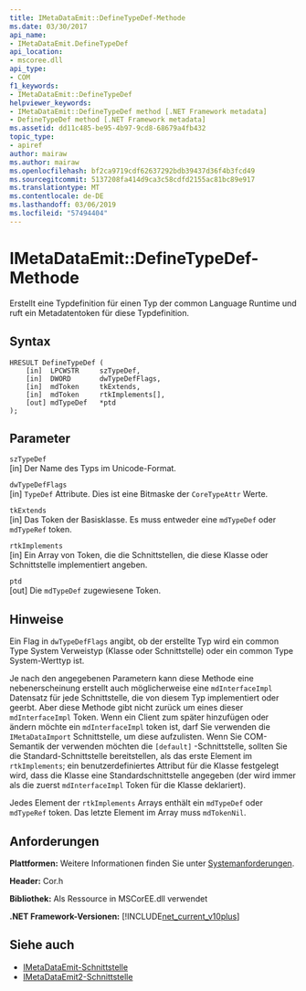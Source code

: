 ```yaml
---
title: IMetaDataEmit::DefineTypeDef-Methode
ms.date: 03/30/2017
api_name:
- IMetaDataEmit.DefineTypeDef
api_location:
- mscoree.dll
api_type:
- COM
f1_keywords:
- IMetaDataEmit::DefineTypeDef
helpviewer_keywords:
- IMetaDataEmit::DefineTypeDef method [.NET Framework metadata]
- DefineTypeDef method [.NET Framework metadata]
ms.assetid: dd11c485-be95-4b97-9cd8-68679a4fb432
topic_type:
- apiref
author: mairaw
ms.author: mairaw
ms.openlocfilehash: bf2ca9719cdf62637292bdb39437d36f4b3fcd49
ms.sourcegitcommit: 5137208fa414d9ca3c58cdfd2155ac81bc89e917
ms.translationtype: MT
ms.contentlocale: de-DE
ms.lasthandoff: 03/06/2019
ms.locfileid: "57494404"
---
```

# <a name="imetadataemitdefinetypedef-method"></a>IMetaDataEmit::DefineTypeDef-Methode
Erstellt eine Typdefinition für einen Typ der common Language Runtime und ruft ein Metadatentoken für diese Typdefinition.  
  
## <a name="syntax"></a>Syntax  
  
```  
HRESULT DefineTypeDef (   
    [in]  LPCWSTR     szTypeDef,   
    [in]  DWORD       dwTypeDefFlags,   
    [in]  mdToken     tkExtends,   
    [in]  mdToken     rtkImplements[],   
    [out] mdTypeDef   *ptd  
);  
```  
  
## <a name="parameters"></a>Parameter  
 `szTypeDef`  
 [in] Der Name des Typs im Unicode-Format.  
  
 `dwTypeDefFlags`  
 [in] `TypeDef` Attribute. Dies ist eine Bitmaske der `CoreTypeAttr` Werte.  
  
 `tkExtends`  
 [in] Das Token der Basisklasse. Es muss entweder eine `mdTypeDef` oder `mdTypeRef` token.  
  
 `rtkImplements`  
 [in] Ein Array von Token, die die Schnittstellen, die diese Klasse oder Schnittstelle implementiert angeben.  
  
 `ptd`  
 [out] Die `mdTypeDef` zugewiesene Token.  
  
## <a name="remarks"></a>Hinweise  
 Ein Flag in `dwTypeDefFlags` angibt, ob der erstellte Typ wird ein common Type System Verweistyp (Klasse oder Schnittstelle) oder ein common Type System-Werttyp ist.  
  
 Je nach den angegebenen Parametern kann diese Methode eine nebenerscheinung erstellt auch möglicherweise eine `mdInterfaceImpl` Datensatz für jede Schnittstelle, die von diesem Typ implementiert oder geerbt. Aber diese Methode gibt nicht zurück um eines dieser `mdInterfaceImpl` Token. Wenn ein Client zum später hinzufügen oder ändern möchte ein `mdInterfaceImpl` token ist, darf Sie verwenden die `IMetaDataImport` Schnittstelle, um diese aufzulisten. Wenn Sie COM-Semantik der verwenden möchten die `[default]` -Schnittstelle, sollten Sie die Standard-Schnittstelle bereitstellen, als das erste Element im `rtkImplements`; ein benutzerdefiniertes Attribut für die Klasse festgelegt wird, dass die Klasse eine Standardschnittstelle angegeben (der wird immer als die zuerst `mdInterfaceImpl` Token für die Klasse deklariert).  
  
 Jedes Element der `rtkImplements` Arrays enthält ein `mdTypeDef` oder `mdTypeRef` token. Das letzte Element im Array muss `mdTokenNil`.  
  
## <a name="requirements"></a>Anforderungen  
 **Plattformen:** Weitere Informationen finden Sie unter [Systemanforderungen](../../../../docs/framework/get-started/system-requirements.md).  
  
 **Header:** Cor.h  
  
 **Bibliothek:** Als Ressource in MSCorEE.dll verwendet  
  
 **.NET Framework-Versionen:** [!INCLUDE[net_current_v10plus](../../../../includes/net-current-v10plus-md.md)]  
  
## <a name="see-also"></a>Siehe auch
- [IMetaDataEmit-Schnittstelle](../../../../docs/framework/unmanaged-api/metadata/imetadataemit-interface.md)
- [IMetaDataEmit2-Schnittstelle](../../../../docs/framework/unmanaged-api/metadata/imetadataemit2-interface.md)
